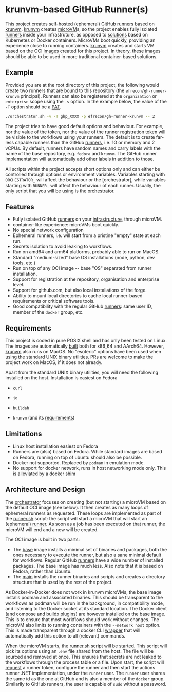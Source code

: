 # krunvm-based GitHub Runner(s)

This project creates [self-hosted][self] (ephemeral) GitHub [runners] based on
[krunvm]. [krunvm] creates [microVM]s, so the project enables fully isolated
[runners] inside your infrastruture, as opposed to [solutions] based on
Kubernetes or Docker containers. MicroVMs boot quickly, providing an experience
close to running containers. [krunvm] creates and starts VM based on the OCI
[images] created for this project. In theory, these images should be able to be
used in more traditional container-based solutions.

  [self]: https://docs.github.com/en/actions/hosting-your-own-runners/managing-self-hosted-runners/about-self-hosted-runners
  [runners]: https://docs.github.com/en/actions/using-github-hosted-runners/about-github-hosted-runners/about-github-hosted-runners
  [krunvm]: https://github.com/containers/krunvm
  [microVM]: https://github.com/infracloudio/awesome-microvm
  [solutions]: https://github.com/jonico/awesome-runners
  [images]: https://github.com/efrecon/gh-runner-krunvm/pkgs/container/runner-krunvm

## Example

Provided you are at the root directory of this project, the following would
create two runners that are bound to this repository (the
`efrecon/gh-runner-krunvm` principal). Runners can also be registered at the
`organization` or `enterprise` scope using the `-s` option. In the example
below, the value of the `-T` option should be a [PAT].

```bash
./orchestrator.sh -v -T ghp_XXXX -p efrecon/gh-runner-krunvm -- 2
```

The project tries to have good default options and behaviour. For example, nor
the value of the token, nor the value of the runner registration token will be
visible to the workflows using your runners. The default is to create far-less
capable runners than the GitHub [runners], i.e. 1G or memory and 2 vCPUs. By
default, runners have random names and carry labels with the name of the base
repository, e.g. `fedora` and `krunvm`. The GitHub runner implementation will
automatically add other labels in addition to those.

All scripts within the project accepts short options only and can either be
controlled through options or environment variables. Variables starting with
`ORCHESTRATOR_` will affect the behaviour or the [orchestrator], while variables
starting with `RUNNER_` will affect the behaviour of each runner. Usually, the
only script that you will be using is the [orchestrator](./orchestrator.sh).

  [PAT]: https://docs.github.com/en/authentication/keeping-your-account-and-data-secure/managing-your-personal-access-tokens

## Features

+ Fully isolated GitHub [runners] on your [infrastructure][self], through
  microVM.
+ container-like experience: microVMs boot quickly.
+ No special network configuration
+ Ephemeral runners, i.e. will start from a pristine "empty" state at each run.
+ Secrets isolation to avoid leaking to workflows.
+ Run on amd64 and arm64 platforms, probably able to run on MacOS.
+ Standard "medium-sized" base OS installations (node, python, dev tools, etc.)
+ Run on top of any OCI image -- base "OS" separated from runner installation.
+ Support for registration at the repository, organisation and enterprise level.
+ Support for github.com, but also local installations of the forge.
+ Ability to mount local directories to cache local runner-based requirements or
  critical software tools.
+ Good compatibility with the regular GitHub [runners]: same user ID, member of
  the `docker` group, etc.

## Requirements

This project is coded in pure POSIX shell and has only been tested on Linux. The
images are automatically [built] both for x86_64 and AArch64. However, [krunvm]
also runs on MacOS. No "esoteric" options have been used when using the standard
UNIX binary utilities. PRs are welcome to make the project work on MacOS, if it
does not already.

Apart from the standard UNIX binary utilities, you will need the following
installed on the host. Installation is easiest on Fedora

+ `curl`
+ `jq`
+ `buildah`
+ `krunvm` (and its [requirements])

  [built]: ./.github/workflows/ci.yml
  [requirements]: https://github.com/containers/krunvm#installation

## Limitations

+ Linux host installation easiest on Fedora
+ Runners are (also) based on Fedora. While standard images are based on Fedora,
  running on top of ubuntu should also be possible.
+ Docker not supported. Replaced by `podman` in emulation mode.
+ No support for docker network, runs in host networking mode only. This is
  alleviated by a docker [shim](./base/docker.sh)

## Architecture and Design

The [orchestrator](./orchestrator.sh) focuses on creating (but not starting) a
microVM based on the default OCI image (see below). It then creates as many
loops of ephemeral runners as requested. These loops are implemented as part of
the [runner.sh](./runner.sh) script: the script will start a microVM that will
start an (ephemeral) [runner][self]. As soon as a job has been executed on that
runner, the microVM will end and a new will be created.

The OCI image is built in two parts:

+ The [base](./Dockerfile.base) image installs a minimal set of binaries and
  packages, both the ones necessary to execute the runner, but also a sane
  minimal default for workflows. Regular GitHub [runners] have a wide number of
  installed packages. The base image has much less. Also note that it is based
  on Fedora, rather than Ubuntu.
+ The [main](./Dockerfile) installs the runner binaries and scripts and creates
  a directory structure that is used by the rest of the project.

As Docker-in-Docker does not work in krunvm microVMs, the base image installs
podman and associated binaries. This should be transparent to the workflows as
podman will be run in the background, in compatibility mode, and listening to
the Docker socket at its standard location. The Docker client (and compose and
buildx plugins) are however installed on the base image. This is to ensure that
most workflows should work without changes. The microVM also limits to running
containers with the `--network host` option. This is made transparent through a
docker CLI [wrapper](./base/docker.sh) that will automatically add this option
to all (relevant) commands.

When the microVM starts, the [runner.sh](./runner/runner.sh) script will be
started. This script will pick its options using an `.env` file shared from the
host. The file will be sourced and removed at once. This ensures that secrets
are not leaked to the workflows through the process table or a file. Upon start,
the script will [request](./runner/token.sh) a runner token, configure the
runner and then start the actions runner .NET implementation, under the `runner`
user. The `runner` user shares the same id as the one at GitHub and is also a
member of the `docker` group. Similarily to GitHub runners, the user is capable
of `sudo` without a password.
